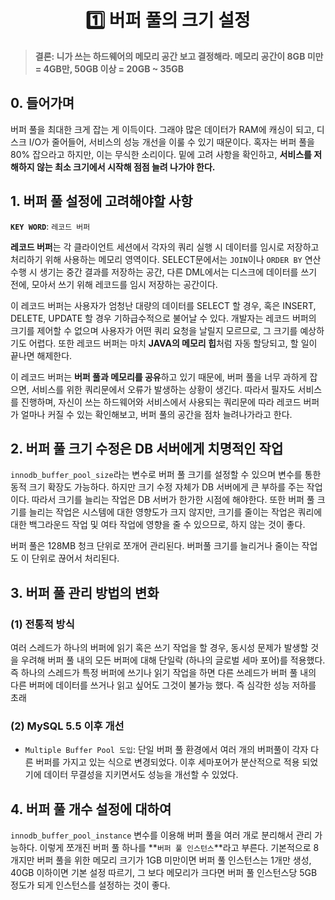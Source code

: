 <h1 align='center'>1️⃣ 버퍼 풀의 크기 설정</h1>

> **결론: 니가 쓰는 하드웨어의 메모리 공간 보고 결정해라. 메모리 공간이 8GB 미만 = 4GB만, 50GB 이상 = 20GB ~ 35GB**

## 0. 들어가며

버퍼 풀을 최대한 크게 잡는 게 이득이다. 그래야 많은 데이터가 RAM에 캐싱이 되고, 디스크 I/O가 줄어들어, 서비스의 성능 개선을 이룰 수 있기 때문이다. 혹자는 버퍼 풀을 80% 잡으라고 하지만, 이는 무식한 소리이다. 밑에 고려 사항을 확인하고, **서비스를 저해하지 않는 최소 크기에서 시작해 점점 늘려 나가야 한다.**

## 1. 버퍼 풀 설정에 고려해야할 사항

**`KEY WORD`**: `레코드 버퍼`

**레코드 버퍼**는 각 클라이언트 세션에서 각자의 쿼리 실행 시 데이터를 임시로 저장하고 처리하기 위해 사용하는 메모리 영역이다. SELECT문에서는 `JOIN`이나 `ORDER BY` 연산 수행 시 생기는 중간 결과를 저장하는 공간, 다른 DML에서는 디스크에 데이터를 쓰기 전에, 모아서 쓰기 위해 레코드를 임시 저장하는 공간이다. 

  이 레코드 버퍼는 사용자가 엄청난 대량의 데이터를 SELECT 할 경우, 혹은 INSERT, DELETE, UPDATE 할 경우 기하급수적으로 불어날 수 있다. 개발자는 레코드 버퍼의 크기를 제어할 수 없으며 사용자가 어떤 쿼리 요청을 날릴지 모르므로, 그 크기를 예상하기도 어렵다. 또한 레코드 버퍼는 마치 **JAVA의 메모리 힙**처럼 자동 할당되고, 할 일이 끝나면 해제한다. 

  이 레코드 버퍼는 **버퍼 풀과 메모리를 공유**하고 있기 때문에, 버퍼 풀을 너무 과하게 잡으면, 서비스를 위한 쿼리문에서 오류가 발생하는 상황이 생긴다.
따라서 필자도 서비스를 진행하며, 자신이 쓰는 하드웨어와 서비스에서 사용되는 쿼리문에 따라 레코드 버퍼가 얼마나 커질 수 있는 확인해보고, 버퍼 풀의 공간을 점차 늘려나가라고 한다.

## 2. 버퍼 풀 크기 수정은 DB 서버에게 치명적인 작업

`innodb_buffer_pool_size`라는 변수로 버퍼 풀 크기를 설정할 수 있으며 변수를 통한 동적 크기 확장도 가능하다. 하지만 크기 수정 자체가 DB 서버에게 큰 부하를 주는 작업이다. 따라서 크기를 늘리는 작업은 DB 서버가 한가한 시점에 해야한다. 
  또한 버퍼 풀 크기를 늘리는 작업은 시스템에 대한 영향도가 크지 않지만, 크기를 줄이는 작업은 쿼리에 대한 백그라운드 작업 및 여타 작업에 영향을 줄 수 있으므로, 하지 않는 것이 좋다.

  버퍼 풀은 128MB 청크 단위로 쪼개어 관리된다. 버퍼풀 크기를 늘리거나 줄이는 작업도 이 단위로 끊어서 처리된다.

## 3. 버퍼 풀 관리 방법의 변화

### (1) 전통적 방식

여러 스레드가 하나의 버퍼에 읽기 혹은 쓰기 작업을 할 경우, 동시성 문제가 발생할 것을 우려해 버퍼 풀 내의 모든 버퍼에 대해 단일락 (하나의 글로벌 세마 포어)를 적용했다. 즉 하나의 스레드가 특정 버퍼에 쓰기나 읽기 작업을 하면 다른 쓰레드가 버퍼 풀 내의 다른 버퍼에 데이터를 쓰거나 읽고 싶어도 그것이 불가능 했다. 즉 심각한 성능 저하를 초래

### (2) MySQL 5.5 이후 개선

- `Multiple Buffer Pool 도입`: 단일 버퍼 풀 환경에서 여러 개의 버퍼풀이 각자 다른 버퍼를 가지고 있는 식으로 변경되었다. 이후 세마포어가 분산적으로 적용 되었기에 데이터 무결성을 지키면서도 성능을 개선할 수 있었다. 

## 4. 버퍼 풀 개수 설정에 대하여

`innodb_buffer_pool_instance` 변수를 이용해 버퍼 풀을 여러 개로 분리해서 관리 가능하다. 이렇게 쪼개진 버퍼 풀 하나를 **`버퍼 풀 인스턴스`**라고 부른다. 
  기본적으로 8개지만 버퍼 풀을 위한 메모리 크기가 1GB 미만이면 버퍼 풀 인스턴스는 1개만 생성, 40GB 이하이면 기본 설정 따르기, 그 보다 메모리가 크다면 버퍼 풀 인스턴스당 5GB 정도가 되게 인스턴스를 설정하는 것이 좋다.
